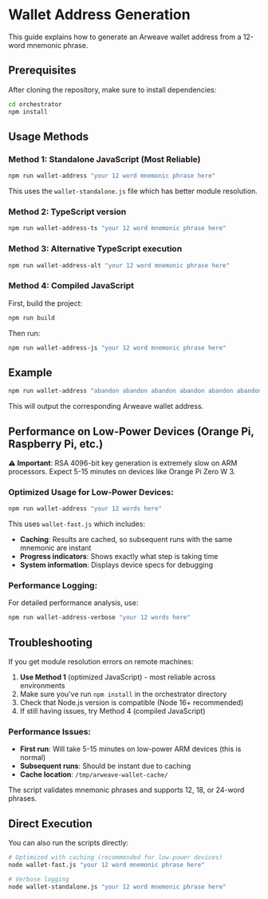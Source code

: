# Wallet Address Generation

This guide explains how to generate an Arweave wallet address from a 12-word mnemonic phrase.

## Prerequisites

After cloning the repository, make sure to install dependencies:

```bash
cd orchestrator
npm install
```

## Usage Methods

### Method 1: Standalone JavaScript (Most Reliable)

```bash
npm run wallet-address "your 12 word mnemonic phrase here"
```

This uses the `wallet-standalone.js` file which has better module resolution.

### Method 2: TypeScript version

```bash
npm run wallet-address-ts "your 12 word mnemonic phrase here"
```

### Method 3: Alternative TypeScript execution

```bash
npm run wallet-address-alt "your 12 word mnemonic phrase here"
```

### Method 4: Compiled JavaScript

First, build the project:
```bash
npm run build
```

Then run:
```bash
npm run wallet-address-js "your 12 word mnemonic phrase here"
```

## Example

```bash
npm run wallet-address "abandon abandon abandon abandon abandon abandon abandon abandon abandon abandon abandon about"
```

This will output the corresponding Arweave wallet address.

## Performance on Low-Power Devices (Orange Pi, Raspberry Pi, etc.)

**⚠️ Important**: RSA 4096-bit key generation is extremely slow on ARM processors. Expect 5-15 minutes on devices like Orange Pi Zero W 3.

### Optimized Usage for Low-Power Devices:

```bash
npm run wallet-address "your 12 words here"
```

This uses `wallet-fast.js` which includes:
- **Caching**: Results are cached, so subsequent runs with the same mnemonic are instant
- **Progress indicators**: Shows exactly what step is taking time
- **System information**: Displays device specs for debugging

### Performance Logging:

For detailed performance analysis, use:
```bash
npm run wallet-address-verbose "your 12 words here"
```

## Troubleshooting

If you get module resolution errors on remote machines:

1. **Use Method 1** (optimized JavaScript) - most reliable across environments
2. Make sure you've run `npm install` in the orchestrator directory
3. Check that Node.js version is compatible (Node 16+ recommended)
4. If still having issues, try Method 4 (compiled JavaScript)

### Performance Issues:
- **First run**: Will take 5-15 minutes on low-power ARM devices (this is normal)
- **Subsequent runs**: Should be instant due to caching
- **Cache location**: `/tmp/arweave-wallet-cache/`

The script validates mnemonic phrases and supports 12, 18, or 24-word phrases.

## Direct Execution

You can also run the scripts directly:

```bash
# Optimized with caching (recommended for low-power devices)
node wallet-fast.js "your 12 word mnemonic phrase here"

# Verbose logging
node wallet-standalone.js "your 12 word mnemonic phrase here"
```

